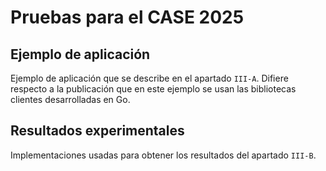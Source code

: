 # Pruebas para el CASE 2025

## Ejemplo de aplicación

Ejemplo de aplicación que se describe en el apartado `III-A`. Difiere respecto a la publicación que en este ejemplo se usan las bibliotecas clientes desarrolladas en Go.


## Resultados experimentales

Implementaciones usadas para obtener los resultados del apartado `III-B`.
